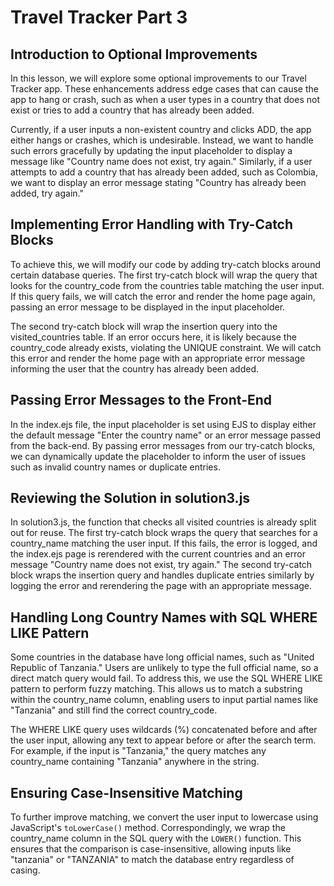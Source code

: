 # Travel Tracker Part 3

## Introduction to Optional Improvements

In this lesson, we will explore some optional improvements to our Travel Tracker app. These enhancements address edge cases that can cause the app to hang or crash, such as when a user types in a country that does not exist or tries to add a country that has already been added.

Currently, if a user inputs a non-existent country and clicks ADD, the app either hangs or crashes, which is undesirable. Instead, we want to handle such errors gracefully by updating the input placeholder to display a message like "Country name does not exist, try again." Similarly, if a user attempts to add a country that has already been added, such as Colombia, we want to display an error message stating "Country has already been added, try again."

## Implementing Error Handling with Try-Catch Blocks

To achieve this, we will modify our code by adding try-catch blocks around certain database queries. The first try-catch block will wrap the query that looks for the country_code from the countries table matching the user input. If this query fails, we will catch the error and render the home page again, passing an error message to be displayed in the input placeholder.

The second try-catch block will wrap the insertion query into the visited_countries table. If an error occurs here, it is likely because the country_code already exists, violating the UNIQUE constraint. We will catch this error and render the home page with an appropriate error message informing the user that the country has already been added.

## Passing Error Messages to the Front-End

In the index.ejs file, the input placeholder is set using EJS to display either the default message "Enter the country name" or an error message passed from the back-end. By passing error messages from our try-catch blocks, we can dynamically update the placeholder to inform the user of issues such as invalid country names or duplicate entries.

## Reviewing the Solution in solution3.js

In solution3.js, the function that checks all visited countries is already split out for reuse. The first try-catch block wraps the query that searches for a country_name matching the user input. If this fails, the error is logged, and the index.ejs page is rerendered with the current countries and an error message "Country name does not exist, try again." The second try-catch block wraps the insertion query and handles duplicate entries similarly by logging the error and rerendering the page with an appropriate message.

## Handling Long Country Names with SQL WHERE LIKE Pattern

Some countries in the database have long official names, such as "United Republic of Tanzania." Users are unlikely to type the full official name, so a direct match query would fail. To address this, we use the SQL WHERE LIKE pattern to perform fuzzy matching. This allows us to match a substring within the country_name column, enabling users to input partial names like "Tanzania" and still find the correct country_code.

The WHERE LIKE query uses wildcards (%) concatenated before and after the user input, allowing any text to appear before or after the search term. For example, if the input is "Tanzania," the query matches any country_name containing "Tanzania" anywhere in the string.

## Ensuring Case-Insensitive Matching

To further improve matching, we convert the user input to lowercase using JavaScript's `toLowerCase()` method. Correspondingly, we wrap the country_name column in the SQL query with the `LOWER()` function. This ensures that the comparison is case-insensitive, allowing inputs like "tanzania" or "TANZANIA" to match the database entry regardless of casing.
